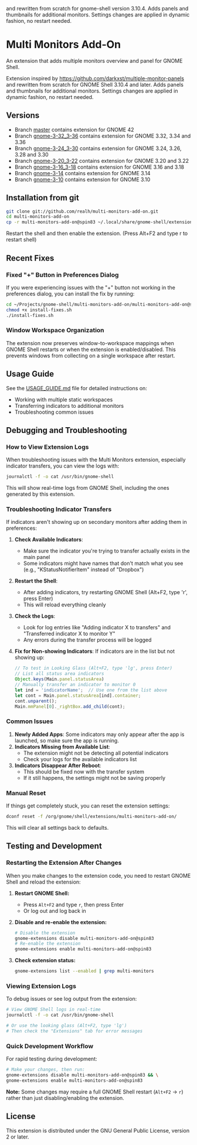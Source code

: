 and rewritten from scratch for gnome-shell version 3.10.4.  Adds panels 
and thumbnails for additional monitors. Settings changes are applied 
in dynamic fashion, no restart needed.

# Multi Monitors Add-On

An extension that adds multiple monitors overview and panel for GNOME Shell.

Extension inspired by https://github.com/darkxst/multiple-monitor-panels and rewritten from scratch for GNOME Shell 3.10.4 and later. Adds panels and thumbnails for additional monitors. Settings changes are applied in dynamic fashion, no restart needed.

## Versions

- Branch [master](https://github.com/realh/multi-monitors-add-on/tree/master) contains extension for GNOME 42
- Branch [gnome-3-32_3-36](https://github.com/spin83/multi-monitors-add-on/tree/gnome-3-32_3-36) contains extension for GNOME 3.32, 3.34 and 3.36
- Branch [gnome-3-24_3-30](https://github.com/spin83/multi-monitors-add-on/tree/gnome-3-24_3-30) contains extension for GNOME 3.24, 3.26, 3.28 and 3.30
- Branch [gnome-3-20_3-22](https://github.com/spin83/multi-monitors-add-on/tree/gnome-3-20_3-22) contains extension for GNOME 3.20 and 3.22
- Branch [gnome-3-16_3-18](https://github.com/spin83/multi-monitors-add-on/tree/gnome-3-16_3-18) contains extension for GNOME 3.16 and 3.18
- Branch [gnome-3-14](https://github.com/spin83/multi-monitors-add-on/tree/gnome-3-14) contains extension for GNOME 3.14
- Branch [gnome-3-10](https://github.com/spin83/multi-monitors-add-on/tree/gnome-3-10) contains extension for GNOME 3.10

## Installation from git

```bash
git clone git://github.com/realh/multi-monitors-add-on.git
cd multi-monitors-add-on
cp -r multi-monitors-add-on@spin83 ~/.local/share/gnome-shell/extensions/
```

Restart the shell and then enable the extension. (Press Alt+F2 and type r to restart shell)

## Recent Fixes

### Fixed "+" Button in Preferences Dialog
If you were experiencing issues with the "+" button not working in the preferences dialog, you can install the fix by running:

```bash
cd ~/Projects/gnome-shell/multi-monitors-add-on/multi-monitors-add-on@spin83/
chmod +x install-fixes.sh
./install-fixes.sh
```

### Window Workspace Organization
The extension now preserves window-to-workspace mappings when GNOME Shell restarts or when the extension is enabled/disabled. This prevents windows from collecting on a single workspace after restart.

## Usage Guide

See the [USAGE_GUIDE.md](multi-monitors-add-on@spin83/USAGE_GUIDE.md) file for detailed instructions on:
- Working with multiple static workspaces
- Transferring indicators to additional monitors
- Troubleshooting common issues

## Debugging and Troubleshooting

### How to View Extension Logs

When troubleshooting issues with the Multi Monitors extension, especially indicator transfers, you can view the logs with:

```bash
journalctl -f -o cat /usr/bin/gnome-shell
```

This will show real-time logs from GNOME Shell, including the ones generated by this extension.

### Troubleshooting Indicator Transfers

If indicators aren't showing up on secondary monitors after adding them in preferences:

1. **Check Available Indicators**:
   - Make sure the indicator you're trying to transfer actually exists in the main panel
   - Some indicators might have names that don't match what you see (e.g., "KStatusNotifierItem" instead of "Dropbox")

2. **Restart the Shell**:
   - After adding indicators, try restarting GNOME Shell (Alt+F2, type 'r', press Enter)
   - This will reload everything cleanly

3. **Check the Logs**:
   - Look for log entries like "Adding indicator X to transfers" and "Transferred indicator X to monitor Y"
   - Any errors during the transfer process will be logged

4. **Fix for Non-showing Indicators**:
   If indicators are in the list but not showing up:
   ```javascript
   // To test in Looking Glass (Alt+F2, type 'lg', press Enter)
   // List all status area indicators
   Object.keys(Main.panel.statusArea)
   // Manually transfer an indicator to monitor 0
   let ind = 'indicatorName';  // Use one from the list above
   let cont = Main.panel.statusArea[ind].container;
   cont.unparent();
   Main.mmPanel[0]._rightBox.add_child(cont);
   ```

### Common Issues

1. **Newly Added Apps**: Some indicators may only appear after the app is launched, so make sure the app is running.
2. **Indicators Missing from Available List**:
   - The extension might not be detecting all potential indicators
   - Check your logs for the available indicators list
3. **Indicators Disappear After Reboot**:
   - This should be fixed now with the transfer system
   - If it still happens, the settings might not be saving properly

### Manual Reset

If things get completely stuck, you can reset the extension settings:

```bash
dconf reset -f /org/gnome/shell/extensions/multi-monitors-add-on/
```

This will clear all settings back to defaults.

## Testing and Development

### Restarting the Extension After Changes

When you make changes to the extension code, you need to restart GNOME Shell and reload the extension:

1. **Restart GNOME Shell:**
   - Press `Alt+F2` and type `r`, then press Enter
   - Or log out and log back in

2. **Disable and re-enable the extension:**
   ```bash
   # Disable the extension
   gnome-extensions disable multi-monitors-add-on@spin83
   # Re-enable the extension
   gnome-extensions enable multi-monitors-add-on@spin83
   ```

3. **Check extension status:**
   ```bash
   gnome-extensions list --enabled | grep multi-monitors
   ```

### Viewing Extension Logs

To debug issues or see log output from the extension:

```bash
# View GNOME Shell logs in real-time
journalctl -f -o cat /usr/bin/gnome-shell

# Or use the looking glass (Alt+F2, type 'lg')
# Then check the "Extensions" tab for error messages
```

### Quick Development Workflow

For rapid testing during development:

```bash
# Make your changes, then run:
gnome-extensions disable multi-monitors-add-on@spin83 && \
gnome-extensions enable multi-monitors-add-on@spin83
```

**Note:** Some changes may require a full GNOME Shell restart (`Alt+F2` → `r`) rather than just disabling/enabling the extension.

## License

This extension is distributed under the GNU General Public License, version 2 or later.
